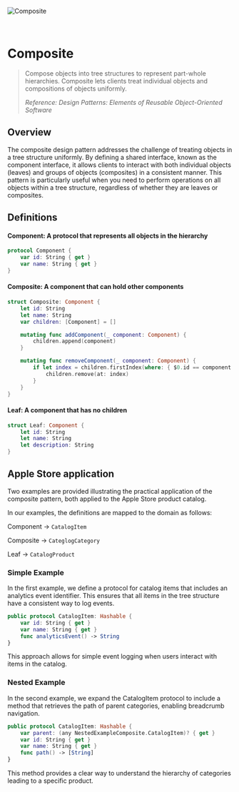 ![Composite](https://github.com/user-attachments/assets/dfbd0dbd-1ab2-47b1-8fcf-6d5cb7307234)

<br />

# Composite

> Compose objects into tree structures to represent part-whole hierarchies. Composite lets clients treat individual objects and compositions of objects uniformly.
>
> _Reference: Design Patterns: Elements of Reusable Object-Oriented Software_

## Overview

The composite design pattern addresses the challenge of treating objects in a tree structure uniformly. By defining a shared interface, known as the component interface, it allows clients to interact with both individual objects (leaves) and groups of objects (composites) in a consistent manner.
This pattern is particularly useful when you need to perform operations on all objects within a tree structure, regardless of whether they are leaves or composites.

## Definitions

#### Component: A protocol that represents all objects in the hierarchy

```swift
protocol Component {
    var id: String { get }
    var name: String { get }
}
```

#### Composite: A component that can hold other components

```swift
struct Composite: Component {
    let id: String
    let name: String
    var children: [Component] = []

    mutating func addComponent(_ component: Component) {
        children.append(component)
    }

    mutating func removeComponent(_ component: Component) {
        if let index = children.firstIndex(where: { $0.id == component.id }) {
            children.remove(at: index)
        }
    }
}
```

#### Leaf: A component that has no children

```swift
struct Leaf: Component {
    let id: String
    let name: String
    let description: String
}
```

## Apple Store application

Two examples are provided illustrating the practical application of the composite pattern, both applied to the Apple Store product catalog.

In our examples, the definitions are mapped to the domain as follows:

Component -> `CatalogItem`

Composite -> `CateglogCategory`

Leaf -> `CatalogProduct`

### Simple Example

In the first example, we define a protocol for catalog items that includes an analytics event identifier. This ensures that all items in the tree structure have a consistent way to log events.

```swift
public protocol CatalogItem: Hashable {
    var id: String { get }
    var name: String { get }
    func analyticsEvent() -> String
}
```

This approach allows for simple event logging when users interact with items in the catalog.

### Nested Example

In the second example, we expand the CatalogItem protocol to include a method that retrieves the path of parent categories, enabling breadcrumb navigation.

```swift
public protocol CatalogItem: Hashable {
    var parent: (any NestedExampleComposite.CatalogItem)? { get }
    var id: String { get }
    var name: String { get }
    func path() -> [String]
}
```

This method provides a clear way to understand the hierarchy of categories leading to a specific product.

